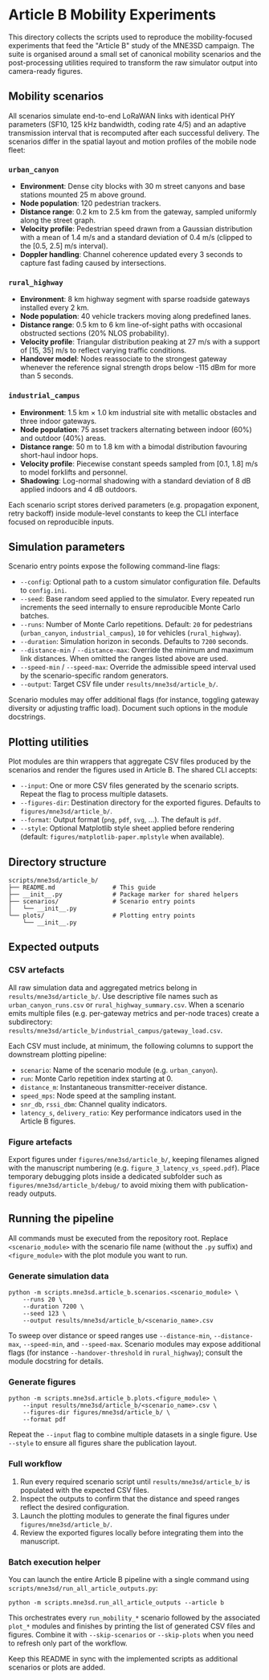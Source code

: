 # Article B Mobility Experiments

This directory collects the scripts used to reproduce the mobility-focused experiments that feed the "Article B" study of the MNE3SD campaign. The suite is organised around a small set of canonical mobility scenarios and the post-processing utilities required to transform the raw simulator output into camera-ready figures.

## Mobility scenarios

All scenarios simulate end-to-end LoRaWAN links with identical PHY parameters (SF10, 125 kHz bandwidth, coding rate 4/5) and an adaptive transmission interval that is recomputed after each successful delivery. The scenarios differ in the spatial layout and motion profiles of the mobile node fleet:

### `urban_canyon`
- **Environment**: Dense city blocks with 30 m street canyons and base stations mounted 25 m above ground.
- **Node population**: 120 pedestrian trackers.
- **Distance range**: 0.2 km to 2.5 km from the gateway, sampled uniformly along the street graph.
- **Velocity profile**: Pedestrian speed drawn from a Gaussian distribution with a mean of 1.4 m/s and a standard deviation of 0.4 m/s (clipped to the \[0.5, 2.5\] m/s interval).
- **Doppler handling**: Channel coherence updated every 3 seconds to capture fast fading caused by intersections.

### `rural_highway`
- **Environment**: 8 km highway segment with sparse roadside gateways installed every 2 km.
- **Node population**: 40 vehicle trackers moving along predefined lanes.
- **Distance range**: 0.5 km to 6 km line-of-sight paths with occasional obstructed sections (20% NLOS probability).
- **Velocity profile**: Triangular distribution peaking at 27 m/s with a support of \[15, 35\] m/s to reflect varying traffic conditions.
- **Handover model**: Nodes reassociate to the strongest gateway whenever the reference signal strength drops below -115 dBm for more than 5 seconds.

### `industrial_campus`
- **Environment**: 1.5 km × 1.0 km industrial site with metallic obstacles and three indoor gateways.
- **Node population**: 75 asset trackers alternating between indoor (60%) and outdoor (40%) areas.
- **Distance range**: 50 m to 1.8 km with a bimodal distribution favouring short-haul indoor hops.
- **Velocity profile**: Piecewise constant speeds sampled from \[0.1, 1.8\] m/s to model forklifts and personnel.
- **Shadowing**: Log-normal shadowing with a standard deviation of 8 dB applied indoors and 4 dB outdoors.

Each scenario script stores derived parameters (e.g. propagation exponent, retry backoff) inside module-level constants to keep the CLI interface focused on reproducible inputs.

## Simulation parameters

Scenario entry points expose the following command-line flags:

- `--config`: Optional path to a custom simulator configuration file. Defaults to `config.ini`.
- `--seed`: Base random seed applied to the simulator. Every repeated run increments the seed internally to ensure reproducible Monte Carlo batches.
- `--runs`: Number of Monte Carlo repetitions. Default: `20` for pedestrians (`urban_canyon`, `industrial_campus`), `10` for vehicles (`rural_highway`).
- `--duration`: Simulation horizon in seconds. Defaults to `7200` seconds.
- `--distance-min` / `--distance-max`: Override the minimum and maximum link distances. When omitted the ranges listed above are used.
- `--speed-min` / `--speed-max`: Override the admissible speed interval used by the scenario-specific random generators.
- `--output`: Target CSV file under `results/mne3sd/article_b/`.

Scenario modules may offer additional flags (for instance, toggling gateway diversity or adjusting traffic load). Document such options in the module docstrings.

## Plotting utilities

Plot modules are thin wrappers that aggregate CSV files produced by the scenarios and render the figures used in Article B. The shared CLI accepts:

- `--input`: One or more CSV files generated by the scenario scripts. Repeat the flag to process multiple datasets.
- `--figures-dir`: Destination directory for the exported figures. Defaults to `figures/mne3sd/article_b/`.
- `--format`: Output format (`png`, `pdf`, `svg`, ...). The default is `pdf`.
- `--style`: Optional Matplotlib style sheet applied before rendering (default: `figures/matplotlib-paper.mplstyle` when available).

## Directory structure

```
scripts/mne3sd/article_b/
├── README.md                # This guide
├── __init__.py              # Package marker for shared helpers
├── scenarios/               # Scenario entry points
│   └── __init__.py
└── plots/                   # Plotting entry points
    └── __init__.py
```

## Expected outputs

### CSV artefacts
All raw simulation data and aggregated metrics belong in `results/mne3sd/article_b/`. Use descriptive file names such as `urban_canyon_runs.csv` or `rural_highway_summary.csv`. When a scenario emits multiple files (e.g. per-gateway metrics and per-node traces) create a subdirectory: `results/mne3sd/article_b/industrial_campus/gateway_load.csv`.

Each CSV must include, at minimum, the following columns to support the downstream plotting pipeline:

- `scenario`: Name of the scenario module (e.g. `urban_canyon`).
- `run`: Monte Carlo repetition index starting at 0.
- `distance_m`: Instantaneous transmitter-receiver distance.
- `speed_mps`: Node speed at the sampling instant.
- `snr_db`, `rssi_dbm`: Channel quality indicators.
- `latency_s`, `delivery_ratio`: Key performance indicators used in the Article B figures.

### Figure artefacts
Export figures under `figures/mne3sd/article_b/`, keeping filenames aligned with the manuscript numbering (e.g. `figure_3_latency_vs_speed.pdf`). Place temporary debugging plots inside a dedicated subfolder such as `figures/mne3sd/article_b/debug/` to avoid mixing them with publication-ready outputs.

## Running the pipeline

All commands must be executed from the repository root. Replace `<scenario_module>` with the scenario file name (without the `.py` suffix) and `<figure_module>` with the plot module you want to run.

### Generate simulation data

```
python -m scripts.mne3sd.article_b.scenarios.<scenario_module> \
    --runs 20 \
    --duration 7200 \
    --seed 123 \
    --output results/mne3sd/article_b/<scenario_name>.csv
```

To sweep over distance or speed ranges use `--distance-min`, `--distance-max`, `--speed-min`, and `--speed-max`. Scenario modules may expose additional flags (for instance `--handover-threshold` in `rural_highway`); consult the module docstring for details.

### Generate figures

```
python -m scripts.mne3sd.article_b.plots.<figure_module> \
    --input results/mne3sd/article_b/<scenario_name>.csv \
    --figures-dir figures/mne3sd/article_b/ \
    --format pdf
```

Repeat the `--input` flag to combine multiple datasets in a single figure. Use `--style` to ensure all figures share the publication layout.

### Full workflow

1. Run every required scenario script until `results/mne3sd/article_b/` is populated with the expected CSV files.
2. Inspect the outputs to confirm that the distance and speed ranges reflect the desired configuration.
3. Launch the plotting modules to generate the final figures under `figures/mne3sd/article_b/`.
4. Review the exported figures locally before integrating them into the manuscript.

### Batch execution helper

You can launch the entire Article B pipeline with a single command using `scripts/mne3sd/run_all_article_outputs.py`:

```
python -m scripts.mne3sd.run_all_article_outputs --article b
```

This orchestrates every `run_mobility_*` scenario followed by the associated `plot_*` modules and finishes by printing the list of generated CSV files and figures. Combine it with `--skip-scenarios` or `--skip-plots` when you need to refresh only part of the workflow.

Keep this README in sync with the implemented scripts as additional scenarios or plots are added.
